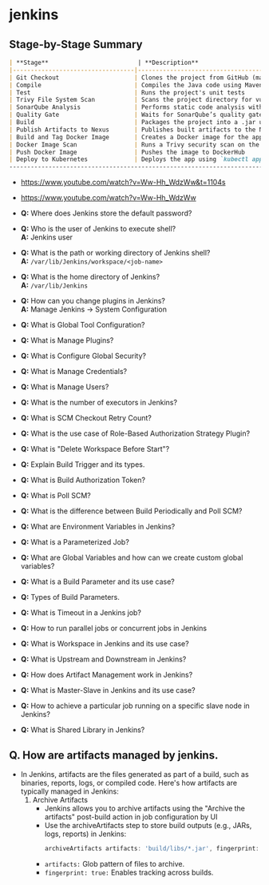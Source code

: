 # jenkins
## Stage-by-Stage Summary
```markdown
| **Stage**                         | **Description**                                                                 |
|----------------------------------|---------------------------------------------------------------------------------|
| Git Checkout                     | Clones the project from GitHub (main branch) using credentials                  |
| Compile                          | Compiles the Java code using Maven                                              |
| Test                             | Runs the project's unit tests                                                   |
| Trivy File System Scan           | Scans the project directory for vulnerabilities (Trivy FS scan)                |
| SonarQube Analysis               | Performs static code analysis with SonarQube                                    |
| Quality Gate                     | Waits for SonarQube’s quality gate result (pass/fail)                           |
| Build                            | Packages the project into a .jar using Maven                                    |
| Publish Artifacts to Nexus       | Publishes built artifacts to the Nexus repository using Maven                   |
| Build and Tag Docker Image       | Creates a Docker image for the app and tags it                                  |
| Docker Image Scan                | Runs a Trivy security scan on the Docker image                                  |
| Push Docker Image                | Pushes the image to DockerHub                                                   |
| Deploy to Kubernetes             | Deploys the app using `kubectl apply` to a Kubernetes cluster                   |
----------------------------------------------------------------------------------------------------------------------
```
  
- https://www.youtube.com/watch?v=Ww-Hh_WdzWw&t=1104s
- https://www.youtube.com/watch?v=Ww-Hh_WdzWw


- **Q:** Where does Jenkins store the default password?
- **Q:** Who is the user of Jenkins to execute shell?  
  **A:** Jenkins user
- **Q:** What is the path or working directory of Jenkins shell?  
  **A:** `/var/lib/Jenkins/workspace/<job-name>`
- **Q:** What is the home directory of Jenkins?  
  **A:** `/var/lib/Jenkins`
- **Q:** How can you change plugins in Jenkins?  
  **A:** Manage Jenkins → System Configuration
- **Q:** What is Global Tool Configuration?
- **Q:** What is Manage Plugins?
- **Q:** What is Configure Global Security?
- **Q:** What is Manage Credentials?
- **Q:** What is Manage Users?
- **Q:** What is the number of executors in Jenkins?
- **Q:** What is SCM Checkout Retry Count?
- **Q:** What is the use case of Role-Based Authorization Strategy Plugin?
- **Q:** What is "Delete Workspace Before Start"?
- **Q:** Explain Build Trigger and its types.
- **Q:** What is Build Authorization Token?
- **Q:** What is Poll SCM?
- **Q:** What is the difference between Build Periodically and Poll SCM?
- **Q:** What are Environment Variables in Jenkins?
- **Q:** What is a Parameterized Job?
- **Q:** What are Global Variables and how can we create custom global variables?
- **Q:** What is a Build Parameter and its use case?
- **Q:** Types of Build Parameters.
- **Q:** What is Timeout in a Jenkins job?
- **Q:** How to run parallel jobs or concurrent jobs in Jenkins
- **Q:** What is Workspace in Jenkins and its use case?
- **Q:** What is Upstream and Downstream in Jenkins?
- **Q:** How does Artifact Management work in Jenkins?
- **Q:** What is Master-Slave in Jenkins and its use case?
- **Q:** How to achieve a particular job running on a specific slave node in Jenkins?
- **Q:** What is Shared Library in Jenkins?


## Q. How are artifacts managed by jenkins.
- In Jenkins, artifacts are the files generated as part of a build, such as binaries, reports, logs, or compiled code. Here's how artifacts are typically managed in Jenkins:
   1. Archive Artifacts
      - Jenkins allows you to archive artifacts using the "Archive the artifacts" post-build action in job configuration by UI
      - Use the archiveArtifacts step to store build outputs (e.g., JARs, logs, reports) in Jenkins:
        ```groovy
        archiveArtifacts artifacts: 'build/libs/*.jar', fingerprint: true
        ```
      - `artifacts:` Glob pattern of files to archive.
      - `fingerprint: true:` Enables tracking across builds.


